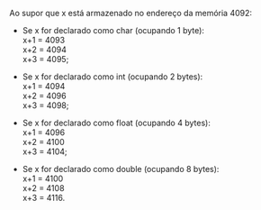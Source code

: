 Ao supor que x está armazenado no endereço da memória 4092:

* Se x for declarado como char (ocupando 1 byte):   
  x+1 = 4093   
  x+2 = 4094   
  x+3 = 4095;

* Se x for declarado como int (ocupando 2 bytes):   
  x+1 = 4094   
  x+2 = 4096   
  x+3 = 4098;

* Se x for declarado como float (ocupando 4 bytes):   
  x+1 = 4096   
  x+2 = 4100   
  x+3 = 4104;

* Se x for declarado como double (ocupando 8 bytes):   
  x+1 = 4100   
  x+2 = 4108   
  x+3 = 4116.
